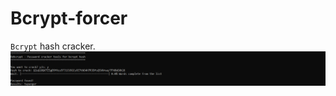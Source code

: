 # Bcrypt-forcer
`Bcrypt` hash cracker. 
![Demo](https://github.com/nu11secur1ty/Bcrypt-forcer/blob/main/Docs/Screenshot%202022-05-23%20165535.png)
